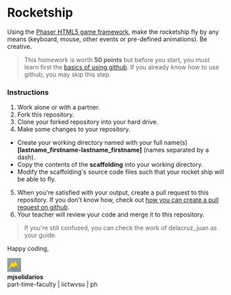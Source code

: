 Rocketship
===================

Using the [Phaser HTML5 game framework](http://phaser.io/), make the rocketship fly by any means (keyboard, mouse, other events or pre-defined animations). Be creative.

> This homework is worth **50 points**
but before you start, you must learn first the [basics of using github](https://help.github.com/articles/set-up-git/#platform-windows). If you already know how to use github, you may skip this step.

### Instructions
1. Work alone or with a partner.
2. Fork this repository.
3. Clone your forked repository into your hard drive.
4. Make some changes to your repository.
  - Create your working directory named with your full name(s) **[lastname_firstname-lastname_firstname]** (names separated by a dash).
  - Copy the contents of the **scaffolding** into your working directory.
  - Modify the scaffolding's source code files such that your rocket ship will be able to fly.
5. When you're satisfied with your output, create a pull request to this repository. If you don't know how, check out [how you can create a pull request on github](https://help.github.com/articles/creating-a-pull-request/).
6. Your teacher will review your code and merge it to this repository.

> If you're still confused, you can check the work of delacruz_juan as your guide.

Happy coding,

![logo](assets/logo.png "logo")<br>
**mjsolidarios**
<br>part-time-faculty | iictwvsu | ph
